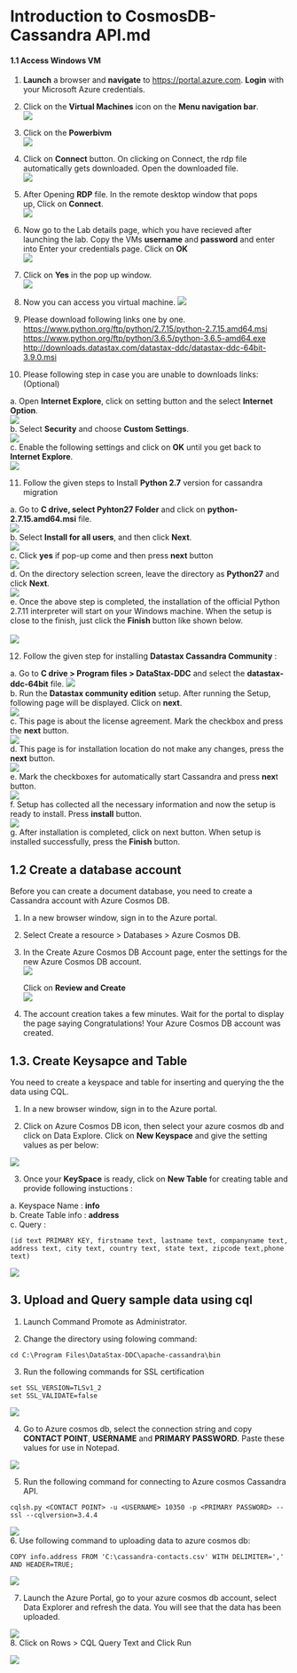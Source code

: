 # Introduction to CosmosDB-Cassandra API.md

#### 1.1 Access Windows VM 
1.  **Launch** a browser and **navigate** to https://portal.azure.com. **Login** with your Microsoft Azure credentials.<br/>
2.  Click on the **Virtual Machines** icon on the **Menu navigation bar**.<br/>
<img src="images/virtualmachine.png"/><br/>
3.  Click on the **Powerbivm**<br/>
<img src="images/powerbivm.png"/><br/>
4.  Click on **Connect** button. On clicking on Connect, the rdp file automatically gets downloaded. Open the downloaded file.<br/>
<img src="images/connect.jpg"/><br/>
5.  After Opening **RDP** file. In the remote desktop window that pops up, Click on **Connect**.<br/>
<img src="images/connect2.jpg"/><bbr/>
6.  Now go to the Lab details page, which you have recieved after launching the lab. Copy the VMs **username** and **password** and enter into Enter your credentials page. Click on **OK**<br/>
<img src="images/entervmcreds.jpg"/><br/>
7.  Click on **Yes** in the pop up window.<br/>
<img src="images/yes.PNG"/><br/>
8. Now you can access you virtual machine.
<img src="images/dtui.jpg"/><br/>
9. Please download following links one by one.
https://www.python.org/ftp/python/2.7.15/python-2.7.15.amd64.msi<br/>
https://www.python.org/ftp/python/3.6.5/python-3.6.5-amd64.exe<br/>
http://downloads.datastax.com/datastax-ddc/datastax-ddc-64bit-3.9.0.msi<br/>

10. Please following step in case you are unable to downloads links: (Optional)
 
 a. Open **Internet Explore**, click on setting button and the select **Internet Option**.<br/>
 <img src="images/edge.jpg"/><br/>
 b. Select **Security** and choose **Custom Settings**.<br/>
 <img src="images/edge2.jpg"/><br/>
 c. Enable the following settings and click on **OK** until you get back to **Internet Explore**.<br/>
 <img src="images/edge3.jpg"/><br/>
 
11. Follow the given steps to Install **Python 2.7** version for cassandra migration
  
  a. Go to **C drive, select Pyhton27 Folder** and click on **python-2.7.15.amd64.msi** file.<br/> 
  <img src="images/python1.jpg"/><br/> 
  b. Select **Install for all users**, and then click **Next**.<br/>
  <img src="images/python4.jpg"/><br/> 
  c. Click **yes** if pop-up come and then press **next** button<br/>
  <img src="images/python2.jpg"/><br/> 
  d. On the directory selection screen, leave the directory as **Python27** and click **Next**.<br/> 
  <img src="images/python3.jpg"/><br/>
  e. Once the above step is completed, the installation of the official Python 2.7.11 interpreter will start on your Windows machine. When the setup is close to the finish, just click the **Finish** button like shown below.<br/>  
  <img src="images/python5.jpg"/><br>
  
12. Follow the given step for installing **Datastax Cassandra Community** :

   a. Go to **C drive > Program files > DataStax-DDC** and select the **datastax-ddc-64bit** file.
   <img src="images/data1.jpg"/><br/> 
   b. Run the **Datastax community edition** setup. After running the Setup, following page will be displayed. Click on **next**.<br/>
   <img src="images/data2.jpg"/><br/> 
   c. This page is about the license agreement. Mark the checkbox and press the **next** button.<br/>
   <img src="images/data3.jpg"/><br/> 
   d. This page is for installation location do not make any changes, press the **next** button.<br/>
   <img src="images/data4.jpg"/><br/> 
   e. Mark the checkboxes for automatically start Cassandra and press **nex**t button.<br/>
   <img src="images/data5.jpg"/><br/> 
   f. Setup has collected all the necessary information and now the setup is ready to install. Press **install** button.<br/>
   <img src="images/data6.jpg"/><br/> 
   g. After installation is completed, click on next button. When setup is installed successfully, press the **Finish** button.<br/>



## 1.2 Create a database account

Before you can create a document database, you need to create a Cassandra account with Azure Cosmos DB.

1. In a new browser window, sign in to the Azure portal.

2. Select Create a resource > Databases > Azure Cosmos DB.

3. In the Create Azure Cosmos DB Account page, enter the settings for the new Azure Cosmos DB account.<br/>
<img src="images/cassandra.jpg"/><br/>

   Click on **Review and Create**<br/>
<img src="images/casandra1.jpg"/><br/>

4. The account creation takes a few minutes. Wait for the portal to display the page saying Congratulations! Your Azure Cosmos DB account was created.<br/>

## 1.3. Create Keysapce and Table 

You need to create a keyspace and table for inserting and querying the the data using CQL.

1. In a new browser window, sign in to the Azure portal.

2. Click on Azure Cosmos DB icon, then select your azure cosmos db and click on Data Explore. Click on **New Keyspace** and give the setting values as per below:

<img src="images/cqlsh6.jpg"/><br/>

3. Once your **KeySpace** is ready, click on **New Table** for creating table and provide following instuctions :<br/>

a. Keyspace Name : **info**<br/>
b. Create Table info : **address**<br/>
c. Query :<br/>

```
(id text PRIMARY KEY, firstname text, lastname text, companyname text, address text, city text, country text, state text, zipcode text,phone text)
```

<img src="images/cqlsh5.jpg"/><br/>


## 3. Upload and Query sample data using cql

1.	Launch Command Promote as Administrator.

2. Change the directory using folowing command: <br/>
```
cd C:\Program Files\DataStax-DDC\apache-cassandra\bin
```
3. Run the following commands for SSL certification <br/>
```
set SSL_VERSION=TLSv1_2
set SSL_VALIDATE=false

```
<img src="images/ssl.jpg"/><br/>

4. Go to Azure cosmos db, select the connection string and copy **CONTACT POINT**, **USERNAME** and **PRIMARY PASSWORD**. Paste these values for use in Notepad.<br/>

<img src="images/cassandra1.jpg"/><br/>

5. Run the following command for connecting to Azure cosmos Cassandra API.<br/>

```
cqlsh.py <CONTACT POINT> -u <USERNAME> 10350 -p <PRIMARY PASSWORD> --ssl --cqlversion=3.4.4
```
<img src="images/cqlsh7.jpg"/><br/>
6. Use following command to uploading data to azure cosmos db:<br/>

```
COPY info.address FROM 'C:\cassandra-contacts.csv' WITH DELIMITER=',' AND HEADER=TRUE;
```
<img src="images/copy.jpg"/><br/>

7. Launch the Azure Portal, go to your azure cosmos db account, select Data Explorer and refresh the data. You will see that the data has been uploaded.<br/>

<img src="images/cqlsh2.jpg"/><br/>
8. Click on Rows > CQL Query Text and Click Run<br/>

<img src="images/cqlsh3.jpg"/><br/>
